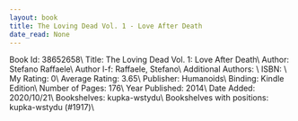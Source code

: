 ```yaml
---
layout: book
title: The Loving Dead Vol. 1 - Love After Death
date_read: None
---
```


Book Id: 38652658\ 
Title: The Loving Dead Vol. 1: Love After Death\ 
Author: Stefano Raffaele\ 
Author l-f: Raffaele, Stefano\ 
Additional Authors: \ 
ISBN: \ 
My Rating: 0\ 
Average Rating: 3.65\ 
Publisher: Humanoids\ 
Binding: Kindle Edition\ 
Number of Pages: 176\ 
Year Published: 2014\ 
Date Added: 2020/10/21\ 
Bookshelves: kupka-wstydu\ 
Bookshelves with positions: kupka-wstydu (#1917)\ 

